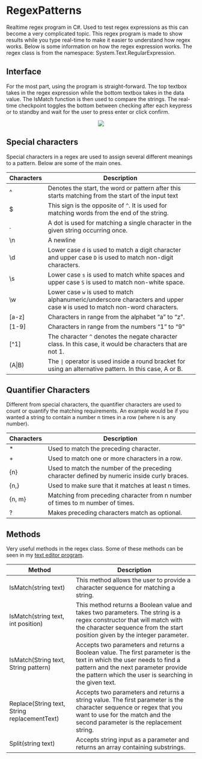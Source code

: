 # RegexPatterns
Realtime regex program in C#. Used to test regex expressions as this can become a very complicated topic. This regex program is made to show results while you type real-time to make it easier to understand how regex works. Below is some information on how the regex expression works. The regex class is from the namespace: System.Text.RegularExpression.

**Interface**
----------------------
For the most part, using the program is straight-forward. The top textbox takes in the regex expression while the bottom textbox takes in the data value. The IsMatch function is then used to compare the strings. The real-time checkpoint toggles the bottom between checking after each keypress or to standby and wait for the user to press enter or click confirm.

<p align="center">
<img src="https://user-images.githubusercontent.com/100814612/166621943-d3667c2a-fc42-4d4c-80bf-c26eea5b8195.png"><img>
</p>

**Special characters**
----------------------
Special characters in a regex are used to assign several different meanings to a pattern. Below are some of the main ones.

| Characters | Description |
| --- | --- |
| ^ | Denotes the start, the word or pattern after this starts matching from the start of the input text |
| $ | This sign is the opposite of ```^```. It is used for matching words from the end of the string. |
| . | A dot is used for matching a single character in the given string occurring once. |
| \n | A newline |
| \d | Lower case ```d``` is used to match a digit character and upper case ```D``` is used to match non-digit characters. |
| \s | Lower case ```s``` is used to match white spaces and upper case ```S``` is used to match non-white space. |
| \w | Lower case ```w``` is used to match alphanumeric/underscore characters and upper case ```W``` is used to match non-word characters. |
| \[a-z] | Characters in range from the alphabet “a” to “z”. |
| \[1-9] | Characters in range from the numbers “1” to “9” |
| \[^1] | The character ```^``` denotes the negate character class. In this case, it would be characters that are not 1. |
| (A\|B) | The ```\|``` operator is used inside a round bracket for using an alternative pattern. In this case, A or B. |

**Quantifier Characters**
---------------------
Different from special characters, the quantifier characters are used to count or quantify the matching requirements. An example would be if you wanted a string to contain a number n times in a row (where n is any number).

| Characters | Description |
| --- | --- |
| * | Used to match the preceding character. |
| + | Used to match one or more characters in a row. |
| {n} | Used to match the number of the preceding character defined by numeric inside curly braces. |
| {n,} | Used to make sure that it matches at least n times. |
| {n, m} | Matching from preceding character from n number of times to m number of times. |
| ? | Makes preceding characters match as optional. |


**Methods**
--------------
Very useful methods in the regex class. Some of these methods can be seen in my [text editor program](https://github.com/Kttra/TextEditor).

| Method | Description |
| --- | --- |
| IsMatch(string text) | This method allows the user to provide a character sequence for matching a string. |
| IsMatch(string text, int position) | This method returns a Boolean value and takes two parameters. The string is a regex constructor that will match with the character sequence from the start position given by the integer parameter. |
| IsMatch(String text, String pattern) | Accepts two parameters and returns a Boolean value. The first parameter is the text in which the user needs to find a pattern and the next parameter provide the pattern which the user is searching in the given text. |
| Replace(String text, String replacementText) | Accepts two parameters and returns a string value. The first parameter is the character sequence or regex that you want to use for the match and the second parameter is the replacement string. |
| Split(string text) | Accepts string input as a parameter and returns an array containing substrings. |
